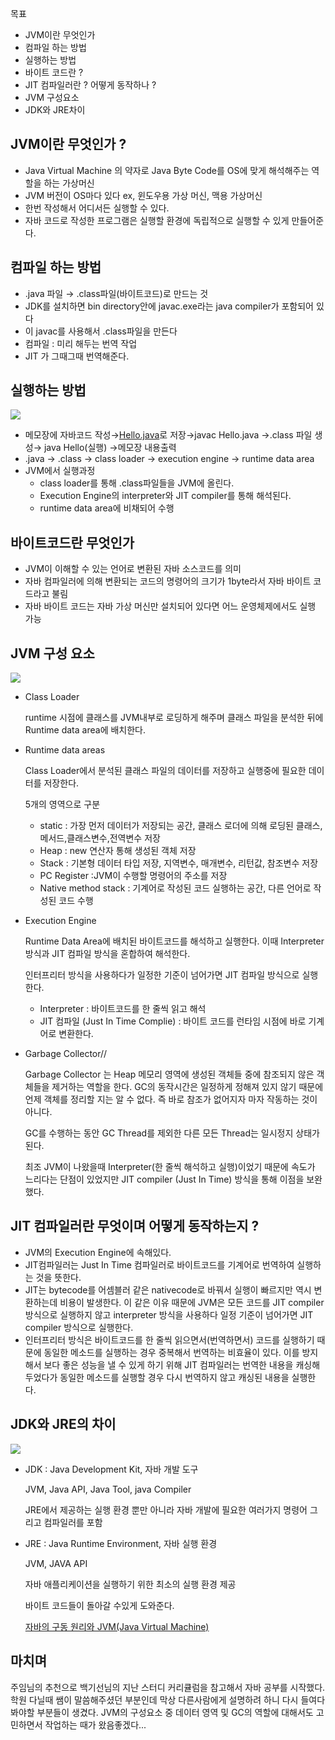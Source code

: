 목표

- JVM이란 무엇인가
- 컴파일 하는 방법
- 실행하는 방법
- 바이트 코드란 ?
- JIT 컴파일러란 ? 어떻게 동작하나 ?
- JVM 구성요소
- JDK와 JRE차이

## JVM이란 무엇인가 ?

- Java Virtual Machine 의 약자로 Java Byte Code를 OS에 맞게 해석해주는 역할을 하는 가상머신
- JVM 버전이 OS마다 있다 ex, 윈도우용 가상 머신, 맥용 가상머신
- 한번 작성해서 어디서든 실행할 수 있다.
- 자바 코드로 작성한 프로그램은 실행할 환경에 독립적으로 실행할 수 있게 만들어준다.

## 컴파일 하는 방법

- .java 파일 → .class파일(바이트코드)로 만드는 것
- JDK를 설치하면 bin directory안에 javac.exe라는 java compiler가 포함되어 있다
- 이 javac를 사용해서 .class파일을 만든다
- 컴파일 : 미리 해두는 번역 작업
- JIT 가 그때그때 번역해준다.

## 실행하는 방법
<img src="https://s3.us-west-2.amazonaws.com/secure.notion-static.com/fb837012-e7f3-468a-90df-fe9cc228f4ee/Untitled.png?X-Amz-Algorithm=AWS4-HMAC-SHA256&X-Amz-Content-Sha256=UNSIGNED-PAYLOAD&X-Amz-Credential=AKIAT73L2G45EIPT3X45%2F20211216%2Fus-west-2%2Fs3%2Faws4_request&X-Amz-Date=20211216T151852Z&X-Amz-Expires=86400&X-Amz-Signature=5b55f935212d819188f5c353e383e34464dcf30a64f1df465c0c5453e44c155d&X-Amz-SignedHeaders=host&response-content-disposition=filename%20%3D%22Untitled.png%22&x-id=GetObject">

- 메모장에 자바코드 작성→[Hello.java](http://Hello.java)로 저장→javac Hello.java →.class 파일 생성→ java Hello(실행) →메모장 내용출력
- .java → .class → class loader → execution engine → runtime data area
- JVM에서 실행과정
    - class loader를 통해 .class파일들을 JVM에 올린다.
    - Execution Engine의 interpreter와 JIT compiler를 통해 해석된다.
    - runtime data area에 비채되어 수행

## 바이트코드란 무엇인가

- JVM이 이해할 수 있는 언어로 변환된 자바 소스코드를 의미
- 자바 컴파일러에 의해 변환되는 코드의 명령어의 크기가 1byte라서 자바 바이트 코드라고 불림
- 자바 바이트 코드는 자바 가상 머신만 설치되어 있다면 어느 운영체제에서도 실행 가능

## JVM 구성 요소
<img src="https://s3.us-west-2.amazonaws.com/secure.notion-static.com/cc01cbca-24f9-4447-b6f5-78123b9da3d4/Untitled.png?X-Amz-Algorithm=AWS4-HMAC-SHA256&X-Amz-Content-Sha256=UNSIGNED-PAYLOAD&X-Amz-Credential=AKIAT73L2G45EIPT3X45%2F20211201%2Fus-west-2%2Fs3%2Faws4_request&X-Amz-Date=20211201T151200Z&X-Amz-Expires=86400&X-Amz-Signature=68f5ed13fa2e64f1d44cfb925684ff22e27314b28bc4ed74c940a8876c9626a8&X-Amz-SignedHeaders=host&response-content-disposition=filename%20%3D%22Untitled.png%22&x-id=GetObject"/>

- Class Loader
    
    runtime 시점에 클래스를 JVM내부로 로딩하게 해주며 클래스 파일을 분석한 뒤에 Runtime data area에 배치한다.
    
- Runtime data areas
    
    Class Loader에서 분석된 클래스 파일의 데이터를 저장하고 실행중에 필요한 데이터를 저장한다.
    
    5개의 영역으로 구분
    
    - static : 가장 먼저 데이터가 저장되는 공간, 클래스 로더에 의해 로딩된 클래스,메서드,클래스변수,전역변수 저장
    - Heap : new 연산자 통해 생성된 객체 저장
    - Stack : 기본형 데이터 타입 저장, 지역변수, 매개변수, 리턴값, 참조변수 저장
    - PC Register :JVM이 수행할 명령어의 주소를 저장
    - Native method stack : 기계어로 작성된 코드 실행하는 공간, 다른 언어로 작성된 코드 수행
- Execution Engine
    
    Runtime Data Area에 배치된 바이트코드를 해석하고 실행한다. 이때 Interpreter 방식과 JIT 컴파일 방식을 혼합하여 해석한다.
    
    인터프리터 방식을 사용하다가 일정한 기준이 넘어가면 JIT 컴파일 방식으로 실행한다.
    
    - Interpreter : 바이트코드를 한 줄씩 읽고 해석
    - JIT 컴파일 (Just In Time Complie) : 바이트 코드를 런타임 시점에 바로 기계어로 변환한다.
- Garbage Collector//
    
    Garbage Collector 는 Heap 메모리 영역에 생성된 객체들 중에 참조되지 않은 객체들을 제거하는 역할을 한다. GC의 동작시간은 일정하게 정해져 있지 않기 때문에 언제 객체를 정리할 지는 알 수 없다. 즉 바로 참조가 없어지자 마자 작동하는 것이 아니다.
    
    GC를 수행하는 동안 GC Thread를 제외한 다른 모든 Thread는 일시정지 상태가 된다.
    
    최조 JVM이 나왔을때 Interpreter(한 줄씩 해석하고 실행)이었기 때문에 속도가 느리다는 단점이 있었지만 JIT compiler (Just In Time) 방식을 통해 이점을 보완했다.
    

## JIT 컴파일러란 무엇이며 어떻게 동작하는지 ?

- JVM의 Execution Engine에 속해있다.
- JIT컴파일러는 Just In Time 컴파일러로 바이트코드를 기계어로 번역하여 실행하는 것을 뜻한다.
- JIT는 bytecode를 어셈블러 같은 nativecode로 바꿔서 실행이 빠르지만 역시 변환하는데 비용이 발생한다.  이 같은 이유 때문에 JVM은 모든 코드를 JIT compiler 방식으로 실행하지 않고 interpreter 방식을 사용하다 일정 기준이 넘어가면 JIT compiler 방식으로 실행한다.
- 인터프리터 방식은 바이트코드를 한 줄씩 읽으면서(번역하면서) 코드를 실행하기 때문에 동일한 메소드를 실행하는 경우 중복해서 번역하는 비효율이 있다. 이를 방지해서 보다 좋은 성능을 낼 수 있게 하기 위해 JIT 컴파일러는 번역한 내용을 캐싱해 두었다가 동일한 메소드를 실행할 경우 다시 번역하지 않고 캐싱된 내용을 실행한다.

## JDK와 JRE의 차이
<img width="" src="https://s3.us-west-2.amazonaws.com/secure.notion-static.com/edd1e504-8027-4778-b7f6-e022063206cd/Untitled.png?X-Amz-Algorithm=AWS4-HMAC-SHA256&X-Amz-Content-Sha256=UNSIGNED-PAYLOAD&X-Amz-Credential=AKIAT73L2G45EIPT3X45%2F20211201%2Fus-west-2%2Fs3%2Faws4_request&X-Amz-Date=20211201T151011Z&X-Amz-Expires=86400&X-Amz-Signature=fa09c5460f05ea50433c4d73080a5c4364f04c0d835ec0a52333b7ba9239000d&X-Amz-SignedHeaders=host&response-content-disposition=filename%20%3D%22Untitled.png%22&x-id=GetObject"/>

- JDK : Java Development Kit, 자바 개발 도구
    
    JVM, Java API, Java Tool, java Compiler
    
    JRE에서 제공하는 실행 환경 뿐만 아니라 자바 개발에 필요한 여러가지 명령어 그리고 컴파일러를 포함 
    
- JRE : Java Runtime Environment, 자바 실행 환경
    
    JVM, JAVA API
    
    자바 애플리케이션을 실행하기 위한 최소의 실행 환경 제공
    
    바이트 코드들이 돌아갈 수있게 도와준다.
    
    [자바의 구동 원리와 JVM(Java Virtual Machine)](https://gbsb.tistory.com/2)

## 마치며
주임님의 추천으로 백기선님의 지난 스터디 커리큘럼을 참고해서 자바 공부를 시작했다.
학원 다닐때 쌤이 말씀해주셨던 부분인데 막상 다른사람에게 설명하려 하니 다시 들여다 봐야할 부분들이 생겼다.
JVM의 구성요소 중 데이터 영역 및 GC의 역할에 대해서도 고민하면서 작업하는 때가 왔음좋겠다... 

